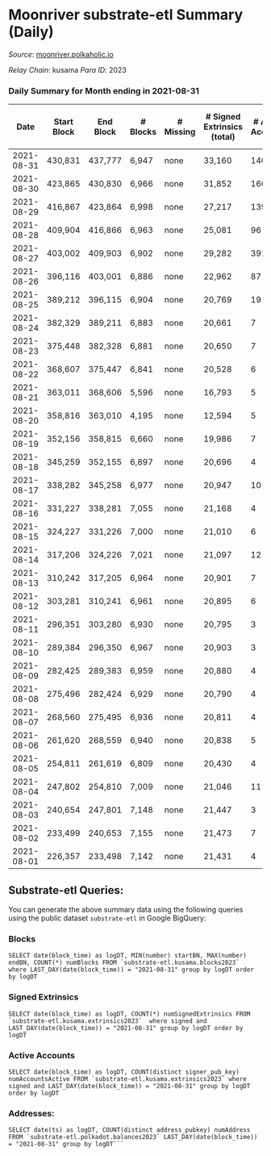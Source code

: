 # Moonriver substrate-etl Summary (Daily)

_Source_: [moonriver.polkaholic.io](https://moonriver.polkaholic.io)

*Relay Chain*: kusama
*Para ID*: 2023



### Daily Summary for Month ending in 2021-08-31


| Date | Start Block | End Block | # Blocks | # Missing | # Signed Extrinsics (total) | # Active Accounts | # Addresses with Balances | # Events | # Transfers | # XCM Transfers In | # XCM Transfers Out |
| ---- | ----------- | --------- | -------- | --------- | --------------------------- | ----------------- | ------------------------- | -------- | ----------- | ------------------ | ------------------- |
| 2021-08-31 | 430,831 | 437,777 | 6,947 | none  | 33,160 | 140 | 10,457 | 135,416 | 10,387 ($46,329,822) |   |   |
| 2021-08-30 | 423,865 | 430,830 | 6,966 | none  | 31,852 | 166 |  | 97,493 | 10,353 ($53,259,978) |   |   |
| 2021-08-29 | 416,867 | 423,864 | 6,998 | none  | 27,217 | 139 |  | 66,623 | 4,641 ($35,484,442) |   |   |
| 2021-08-28 | 409,904 | 416,866 | 6,963 | none  | 25,081 | 96 |  | 54,024 | 3,716 ($40,572,927) |   |   |
| 2021-08-27 | 403,002 | 409,903 | 6,902 | none  | 29,282 | 391 |  | 68,860 | 7,338 ($334,514,930) |   |   |
| 2021-08-26 | 396,116 | 403,001 | 6,886 | none  | 22,962 | 87 |  | 57,664 | 7,275 ($337,461,771) |   |   |
| 2021-08-25 | 389,212 | 396,115 | 6,904 | none  | 20,769 | 19 |  | 23,697 | 7 ($434,740) |   |   |
| 2021-08-24 | 382,329 | 389,211 | 6,883 | none  | 20,661 | 7 |  | 23,473 |   |   |   |
| 2021-08-23 | 375,448 | 382,328 | 6,881 | none  | 20,650 | 7 |  | 23,452 |   |   |   |
| 2021-08-22 | 368,607 | 375,447 | 6,841 | none  | 20,528 | 6 |  | 23,296 |   |   |   |
| 2021-08-21 | 363,011 | 368,606 | 5,596 | none  | 16,793 | 5 |  | 18,962 |   |   |   |
| 2021-08-20 | 358,816 | 363,010 | 4,195 | none  | 12,594 | 5 |  | 14,282 |   |   |   |
| 2021-08-19 | 352,156 | 358,815 | 6,660 | none  | 19,986 | 7 |  | 22,739 |   |   |   |
| 2021-08-18 | 345,259 | 352,155 | 6,897 | none  | 20,696 | 4 |  | 23,441 |   |   |   |
| 2021-08-17 | 338,282 | 345,258 | 6,977 | none  | 20,947 | 10 |  | 23,730 |   |   |   |
| 2021-08-16 | 331,227 | 338,281 | 7,055 | none  | 21,168 | 4 |  | 23,960 |   |   |   |
| 2021-08-15 | 324,227 | 331,226 | 7,000 | none  | 21,010 | 6 |  | 23,792 |   |   |   |
| 2021-08-14 | 317,206 | 324,226 | 7,021 | none  | 21,097 | 12 |  | 23,672 | 10 ($621,057) |   |   |
| 2021-08-13 | 310,242 | 317,205 | 6,964 | none  | 20,901 | 7 |  | 23,294 |   |   |   |
| 2021-08-12 | 303,281 | 310,241 | 6,961 | none  | 20,895 | 6 |  | 23,391 |   |   |   |
| 2021-08-11 | 296,351 | 303,280 | 6,930 | none  | 20,795 | 3 |  | 23,261 |   |   |   |
| 2021-08-10 | 289,384 | 296,350 | 6,967 | none  | 20,903 | 3 |  | 23,370 |   |   |   |
| 2021-08-09 | 282,425 | 289,383 | 6,959 | none  | 20,880 | 4 |  | 23,350 |   |   |   |
| 2021-08-08 | 275,496 | 282,424 | 6,929 | none  | 20,790 | 4 |  | 23,260 |   |   |   |
| 2021-08-07 | 268,560 | 275,495 | 6,936 | none  | 20,811 | 4 |  | 23,266 |   |   |   |
| 2021-08-06 | 261,620 | 268,559 | 6,940 | none  | 20,838 | 5 |  | 23,141 |   |   |   |
| 2021-08-05 | 254,811 | 261,619 | 6,809 | none  | 20,430 | 4 |  | 22,665 |   |   |   |
| 2021-08-04 | 247,802 | 254,810 | 7,009 | none  | 21,046 | 11 |  | 23,258 |   |   |   |
| 2021-08-03 | 240,654 | 247,801 | 7,148 | none  | 21,447 | 3 |  | 23,704 |   |   |   |
| 2021-08-02 | 233,499 | 240,653 | 7,155 | none  | 21,473 | 7 |  | 23,719 |   |   |   |
| 2021-08-01 | 226,357 | 233,498 | 7,142 | none  | 21,431 | 4 |  | 23,652 |   |   |   |

## Substrate-etl Queries:
You can generate the above summary data using the following queries using the public dataset `substrate-etl` in Google BigQuery:


### Blocks
```
SELECT date(block_time) as logDT, MIN(number) startBN, MAX(number) endBN, COUNT(*) numBlocks FROM `substrate-etl.kusama.blocks2023`  where LAST_DAY(date(block_time)) = "2021-08-31" group by logDT order by logDT
```


### Signed Extrinsics
```
SELECT date(block_time) as logDT, COUNT(*) numSignedExtrinsics FROM `substrate-etl.kusama.extrinsics2023`  where signed and LAST_DAY(date(block_time)) = "2021-08-31" group by logDT order by logDT
```


### Active Accounts
```
SELECT date(block_time) as logDT, COUNT(distinct signer_pub_key) numAccountsActive FROM `substrate-etl.kusama.extrinsics2023` where signed and LAST_DAY(date(block_time)) = "2021-08-31" group by logDT order by logDT
```


### Addresses:
```
SELECT date(ts) as logDT, COUNT(distinct address_pubkey) numAddress FROM `substrate-etl.polkadot.balances2023` LAST_DAY(date(block_time)) = "2021-08-31" group by logDT```

